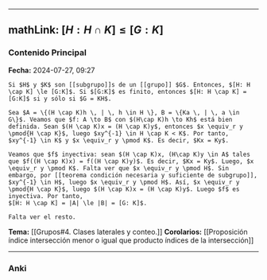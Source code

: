 
---
mathLink: $[H: H \cap K] \le [G:K]$
---
### Contenido Principal

**Fecha:** 2024-07-27, 09:27

```ad-proposition
Si $H$ y $K$ son [[subgrupo]]s de un [[grupo]] $G$. Entonces, $[H: H \cap K] \le [G:K]$. Si $[G:K]$ es finito, entonces $[H: H \cap K] = [G:K]$ si y sólo si $G = KH$.
```

```ad-proof
Sea $A = \{(H \cap K)h \, | \, h \in H \}, B = \{Ka \, | \, a \in G\}$. Veamos que $f: A \to B$ con $(H\cap K)h \to Kh$ está bien definida. Sean $(H \cap K)x = (H \cap K)y$, entonces $x \equiv_r y \pmod{H \cap K}$, luego $xy^{-1} \in H \cap K < K$. Por tanto, $xy^{-1} \in K$ y $x \equiv_r y \pmod K$. Es decir, $Kx = Ky$.

Veamos que $f$ inyectiva: sean $(H \cap K)x, (H\cap K)y \in A$ tales que $f((H \cap K)x) = f((H \cap K)y)$. Es decir, $Kx = Ky$. Luego, $x \equiv_r y \pmod K$. Falta ver que $x \equiv_r y \pmod H$. Sin embargo, por [[teorema condición necesaria y suficiente de subgrupo]], $xy^{-1} \in H$, luego $x \equiv_r y \pmod H$. Así, $x \equiv_r y \pmod{H \cap K}$, luego $(H \cap K)x = (H \cap K)y$. Luego $f$ es inyectiva. Por tanto,
$[H: H \cap K] = |A| \le |B| = [G: K]$.

Falta ver el resto.
```

**Tema:** [[Grupos#4. Clases laterales y conteo.]]
**Corolarios:** [[Proposición índice intersección menor o igual que producto índices de la intersección]]

---
### Anki

